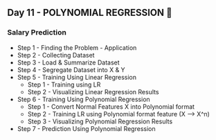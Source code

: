 ## Day 11 - POLYNOMIAL REGRESSION 💸

### Salary Prediction

- Step 1 - Finding the Problem - Application
- Step 2 - Collecting Dataset
- Step 3 - Load & Summarize Dataset
- Step 4 - Segregate Dataset into X & Y
- Step 5 - Training Using Linear Regression
  - Step 1 - Training using LR
  - Step 2 - Visualizing Linear Regression Results 
- Step 6 - Training Using Polynomial Regression
  - Step 1 - Convert Normal Features X into Polynomial format
  - Step 2 - Training LR using Polynomial format feature (X --> X^n)
  - Step 3 - Visualizing Polynomial Regression Results
- Step 7 - Prediction Using Polynomial Regression
